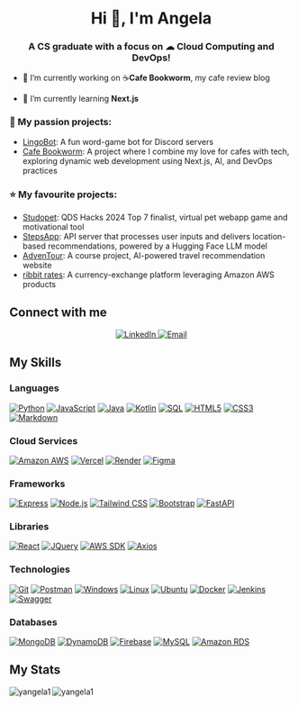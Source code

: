 <h1 align="center">Hi 👋, I'm Angela</h1>
<h3 align="center">A CS graduate with a focus on ☁ Cloud Computing and DevOps!</h3>

- 🔭 I’m currently working on ☕**Cafe Bookworm**, my cafe review blog

- 🌱 I’m currently learning **Next.js** 

### 💖 My passion projects:
  - [LingoBot](https://github.com/yangela1/LingoBot): A fun word-game bot for Discord servers
  - [Cafe Bookworm](https://github.com/yangela1/cafe_bookworm): A project where I combine my love for cafes with tech, exploring dynamic web development using Next.js, AI, and DevOps practices
    
### ⭐ My favourite projects:
  - [Studopet](https://github.com/yangela1/Studopet): QDS Hacks 2024 Top 7 finalist, virtual pet webapp game and motivational tool
  - [StepsApp](https://github.com/yangela1/StepsApp): API server that processes user inputs and delivers location-based recommendations, powered by a Hugging Face LLM model
  - [AdvenTour](https://github.com/yangela1/AdvenTour): A course project, AI-powered travel recommendation website
  - [ribbit rates](https://github.com/yangela1/ribbit-rates): A currency-exchange platform leveraging Amazon AWS products

## Connect with me
<!-- Align Center -->
<p align="center">
    <!-- LinkedIn -->
    <a href="https://www.linkedin.com/in/angela-yu99/" target="_blank">
        <img src="https://img.shields.io/badge/LinkedIn-0077B5?style=for-the-badge&logo=linkedin&logoColor=white" alt="LinkedIn">
    </a>
    <!-- Email -->
    <a href="mailto:angelayu8800@gmail.com">
        <img src="https://img.shields.io/badge/angelayu8800@gmail.com-D14836?style=for-the-badge&logo=gmail&logoColor=white" alt="Email">
    </a>
</p>

## My Skills

### Languages

[![Python](https://img.shields.io/badge/-Python-3776AB?style=for-the-badge&logo=python&logoColor=white)](https://www.python.org/)
[![JavaScript](https://img.shields.io/badge/-JavaScript-F7DF1E?style=for-the-badge&logo=javascript&logoColor=black)](https://www.javascript.com/)
[![Java](https://img.shields.io/badge/java-%23ED8B00.svg?style=for-the-badge&logo=openjdk&logoColor=white)](https://www.java.com/)
[![Kotlin](https://img.shields.io/badge/-Kotlin-0095D5?style=for-the-badge&logo=kotlin&logoColor=white)](https://kotlinlang.org/)
[![SQL](https://img.shields.io/badge/-SQL-4479A1?style=for-the-badge&logo=postgresql&logoColor=white)](https://www.postgresql.org/)
[![HTML5](https://img.shields.io/badge/-HTML5-E34F26?style=for-the-badge&logo=html5&logoColor=white)](https://developer.mozilla.org/en-US/docs/Web/Guide/HTML/HTML5)
[![CSS3](https://img.shields.io/badge/-CSS3-1572B6?style=for-the-badge&logo=css3&logoColor=white)](https://developer.mozilla.org/en-US/docs/Web/CSS)
[![Markdown](https://img.shields.io/badge/-Markdown-000000?style=for-the-badge&logo=markdown&logoColor=white)](https://www.markdownguide.org/)

### Cloud Services

[![Amazon AWS](https://img.shields.io/badge/Amazon%20AWS-232F3E?logo=amazonaws&logoColor=fff&style=for-the-badge)](https://aws.amazon.com/)
[![Vercel](https://img.shields.io/badge/-Vercel-000000?style=for-the-badge&logo=vercel&logoColor=white)](https://vercel.com/)
[![Render](https://img.shields.io/badge/-Render-333333?style=for-the-badge&logo=render&logoColor=white)](https://render.com/)
[![Figma](https://img.shields.io/badge/-Figma-F24E1E?style=for-the-badge&logo=figma&logoColor=white)](https://www.figma.com/)

### Frameworks 

[![Express](https://img.shields.io/badge/express.js-%23404d59.svg?style=for-the-badge&logo=express&logoColor=%2361DAFB)](https://expressjs.com/)
[![Node.js](https://img.shields.io/badge/-Node.js-339933?style=for-the-badge&logo=node.js&logoColor=white)](https://nodejs.org/)
[![Tailwind CSS](https://img.shields.io/badge/-Tailwind_CSS-38B2AC?style=for-the-badge&logo=tailwind-css&logoColor=white)](https://tailwindcss.com/)
[![Bootstrap](https://img.shields.io/badge/-Bootstrap-7952B3?style=for-the-badge&logo=bootstrap&logoColor=white)](https://getbootstrap.com/)
[![FastAPI](https://img.shields.io/badge/FastAPI-009688?style=for-the-badge&logo=fastapi&logoColor=white)](https://fastapi.tiangolo.com/)


### Libraries

[![React](https://img.shields.io/badge/-React-61DAFB?style=for-the-badge&logo=react&logoColor=white)](https://reactjs.org/)
[![JQuery](https://img.shields.io/badge/-JQuery-0769AD?style=for-the-badge&logo=jquery&logoColor=white)](https://jquery.com/)
[![AWS SDK](https://img.shields.io/badge/-AWS_SDK-232F3E?style=for-the-badge&logo=amazon-aws&logoColor=white)](https://aws.amazon.com/sdk-for-java/)
[![Axios](https://img.shields.io/badge/-Axios-56A7F2?style=for-the-badge&logo=axios&logoColor=white)](https://axios-http.com/)

### Technologies

[![Git](https://img.shields.io/badge/-Git-F05032?style=for-the-badge&logo=git&logoColor=white)](https://git-scm.com/)
[![Postman](https://img.shields.io/badge/-Postman-FF6C37?style=for-the-badge&logo=postman&logoColor=white)](https://www.postman.com/)
[![Windows](https://img.shields.io/badge/-Windows-0078D6?style=for-the-badge&logo=windows&logoColor=white)](https://www.microsoft.com/en-ca/windows)
[![Linux](https://img.shields.io/badge/-Linux-FCC624?style=for-the-badge&logo=linux&logoColor=black)](https://www.linux.org/)
[![Ubuntu](https://img.shields.io/badge/-Ubuntu-E95420?style=for-the-badge&logo=ubuntu&logoColor=white)](https://ubuntu.com/)
[![Docker](https://img.shields.io/badge/-Docker-2496ED?style=for-the-badge&logo=docker&logoColor=white)](https://www.docker.com/)
[![Jenkins](https://img.shields.io/badge/-Jenkins-D24939?style=for-the-badge&logo=jenkins&logoColor=white)](https://www.jenkins.io/)
[![Swagger](https://img.shields.io/badge/Swagger-85C1AE?style=for-the-badge&logo=swagger&logoColor=white)](https://swagger.io/)


### Databases

[![MongoDB](https://img.shields.io/badge/-MongoDB-47A248?style=for-the-badge&logo=mongodb&logoColor=white)](https://www.mongodb.com/)
[![DynamoDB](https://img.shields.io/badge/-DynamoDB-4053D6?style=for-the-badge&logo=amazon-dynamodb&logoColor=white)](https://aws.amazon.com/dynamodb/)
[![Firebase](https://img.shields.io/badge/-Firebase-FFCA28?style=for-the-badge&logo=firebase&logoColor=white)](https://firebase.google.com/)
[![MySQL](https://img.shields.io/badge/-MySQL-4479A1?style=for-the-badge&logo=mysql&logoColor=white)](https://www.mysql.com/)
[![Amazon RDS](https://img.shields.io/badge/-Amazon%20RDS-527FFF?style=for-the-badge&logo=amazon-aws&logoColor=white)](https://aws.amazon.com/rds/)

## My Stats
<p><img align="left" src="https://github-readme-stats.vercel.app/api/top-langs?username=yangela1&show_icons=true&locale=en&layout=compact" alt="yangela1" /></p>

<p><img align="center" src="https://github-readme-streak-stats.herokuapp.com/?user=yangela1&" alt="yangela1" /></p>

